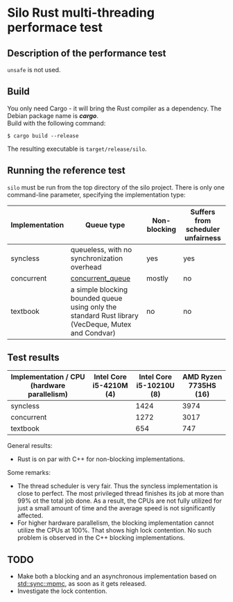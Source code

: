 # Silo Rust multi-threading performace test

## Description of the performance test

`unsafe` is not used.

## Build

You only need Cargo - it will bring the Rust compiler as a dependency. The Debian package name is ***cargo***.  
Build with the following command:

`$ cargo build --release`

The resulting executable is `target/release/silo`.

## Running the reference test

`silo` must be run from the top directory of the silo project. There is only one command-line parameter, specifying the implementation type:

| Implementation | Queue type | Non-blocking | Suffers from scheduler unfairness |
|---|---|---|---|
| syncless | queueless, with no synchronization overhead | yes | yes |
| concurrent | [concurrent_queue](https://docs.rs/concurrent-queue/latest/concurrent_queue/) | mostly | no |
| textbook | a simple blocking bounded queue using only the standard Rust library (VecDeque, Mutex and Condvar) | no | no |

## Test results

| Implementation / CPU (hardware parallelism) | Intel Core i5-4210M (4) | Intel Core i5-10210U (8) | AMD Ryzen 7735HS (16) |
|---|---|---|---|
| syncless |  | 1424 | 3974 |
| concurrent |  | 1272 | 3017 |
| textbook |  | 654 | 747 |

General results:
- Rust is on par with C++ for non-blocking implementations.

Some remarks: 
- The thread scheduler is very fair. Thus the syncless implementation is close to perfect. The most privileged thread finishes its job at more than 99% ot the total job done. As a result, the CPUs are not fully utilized for just a small amount of time and the average speed is not significantly affected.
- For higher hardware parallelism, the blocking implementation cannot utilize the CPUs at 100%. That shows high lock contention. No such problem is observed in the C++ blocking implementations.

## TODO
- Make both a blocking and an asynchronous implementation based on [std::sync::mpmc](https://doc.rust-lang.org/std/sync/mpmc/index.html), as soon as it gets released.
- Investigate the lock contention.